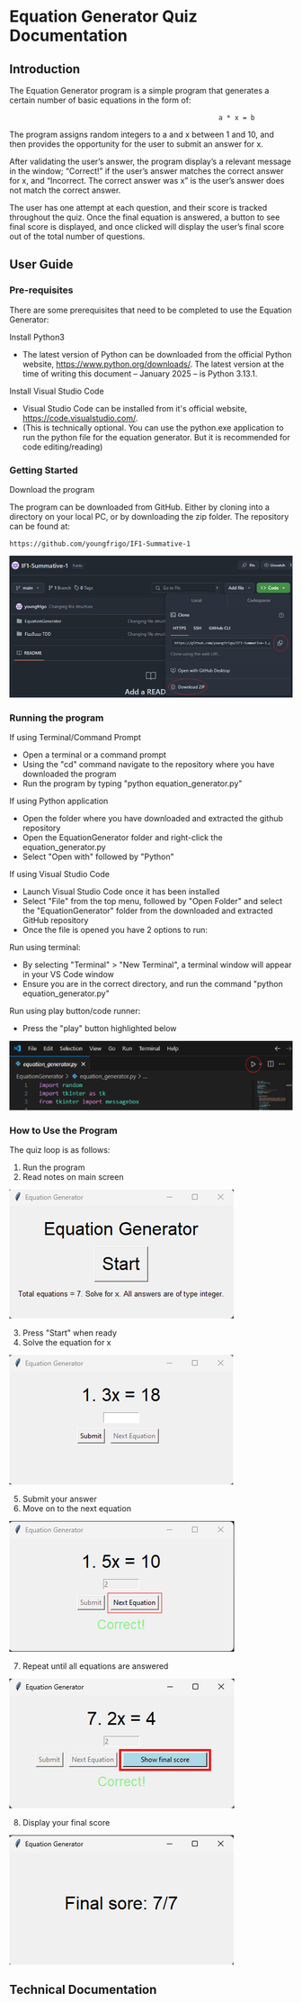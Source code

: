 # Equation Generator Quiz Documentation

## Introduction

The Equation Generator program is a simple program that generates a certain number of basic equations in the form of:

                                                        a * x = b

The program assigns random integers to a and x between 1 and 10, and then provides the opportunity for the user to submit an answer for x.

After validating the user’s answer, the program display’s a relevant message in the window; “Correct!” if the user’s answer matches the correct answer for x, and “Incorrect. The correct answer was x” is the user’s answer does not match the correct answer.

The user has one attempt at each question, and their score is tracked throughout the quiz. Once the final equation is answered, a button to see final score is displayed, and once clicked will display the user’s final score out of the total number of questions.

## User Guide

### Pre-requisites

There are some prerequisites that need to be completed to use the Equation Generator:

Install Python3

- The latest version of Python can be downloaded from the official Python website, https://www.python.org/downloads/. The latest version at the time of writing this document – January 2025 – is Python 3.13.1.

Install Visual Studio Code

- Visual Studio Code can be installed from it's official website, https://code.visualstudio.com/.
- (This is technically optional. You can use the python.exe application to run the python file for the equation generator. But it is recommended for code editing/reading)

### Getting Started

Download the program

The program can be downloaded from GitHub. Either by cloning into a directory on your local PC, or by downloading the zip folder. The repository can be found at:

```
https://github.com/youngfrigo/IF1-Summative-1
```

![image of github download options](../GitHub-Clone-Download.png)

### Running the program

If using Terminal/Command Prompt

- Open a terminal or a command prompt
- Using the "cd" command navigate to the repository where you have downloaded the program
- Run the program by typing "python equation_generator.py"

If using Python application

- Open the folder where you have downloaded and extracted the github repository
- Open the EquationGenerator folder and right-click the equation_generator.py
- Select "Open with" followed by "Python"

If using Visual Studio Code

- Launch Visual Studio Code once it has been installed
- Select "File" from the top menu, followed by "Open Folder" and select the "EquationGenerator" folder from the downloaded and extracted GitHub repository
- Once the file is opened you have 2 options to run:

Run using terminal:

- By selecting "Terminal" > "New Terminal", a terminal window will appear in your VS Code window
- Ensure you are in the correct directory, and run the command "python equation_generator.py"

Run using play button/code runner:

- Press the "play" button highlighted below

![vs code run button](../VSC-Run.png)

### How to Use the Program

The quiz loop is as follows:

1. Run the program
2. Read notes on main screen

![quiz start screen](../EG-Start.png)

3. Press "Start" when ready
4. Solve the equation for x

![quiz main screen](../EG-Quiz.png)

5. Submit your answer
6. Move on to the next equation

![submitted answer](../EG-Submitted.png)

7. Repeat until all equations are answered

![show final score](../EG-Show-Score.png)

8. Display your final score

![final score](../EG-Score.png)

## Technical Documentation
